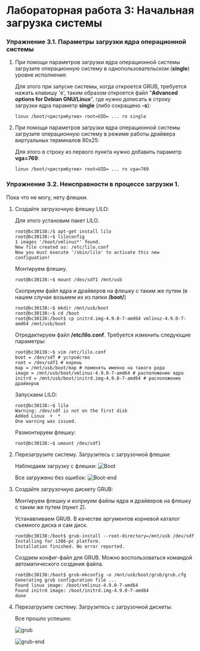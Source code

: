 # Лабораторная работа 3: Начальная загрузка системы

### Упражнение 3.1. Параметры загрузки ядра операционной системы

1. При помощи параметров загрузки ядра операционной системы загрузите операционную систему в однопользовательском (**single**) уровне исполнения:
   
    Для этого при запуске системы, когда откроется GRUB, требуется нажать клавишу 'e', таким образом откроется файл "**Advanced options for Debian GNU/Linux**", где нужно дописать в строку загрузки ядра параметр **single** (либо сокращено **-s**):
   
    ```console
    linux /boot/<дистрибутив> root=UID= ... ro single
    ```  

2. При помощи параметров загрузки ядра операционной системы загрузите операционную систему в режиме работы драйвера виртуальных терминалов 80x25:
    
    Для этого в строку из первого пункта нужно добавить параметр **vga=769**:

    ```console
    linux /boot/<дистрибутив> root=UID= ... ro vga=769
    ``` 

### Упражнение 3.2. Неисправности в процессе загрузки 1. 

Пока что не могу, нету флешки.

1. Создайте загрузочную флешку LILO:

    Для этого установим пакет LILO.
    ```console
    root@bc30138:/$ apt-get install lilo 
    root@bc30138:~$ liloconfig
    1 images '/boot/vmlinuz*' found.
    New file created as: /etc/lilo.conf 
    Now you must execute '/sbin/lilo' to activate this new configuation!
    ```

    Монтируем флешку. 

    ```console
    root@bc30138:~$ mount /dev/sdf1 /mnt/usb
    ```

    Скоприуем файл ядра и драйверов на флешку с таким же путем (в нашем случае возьмем их из папки **/boot/**)

    ```console
    root@bc30138:~$ mkdir /mnt/usb/boot
    root@bc30138:~$ cd /boot
    root@bc30138:/boot$ cp initrd.img-4.9.0-7-amd64 vmlinuz-4.9.0-7-amd64 /mnt/usb/boot
    ```

    Отредактируем файл **/etc/lilo.conf**. Требуется изменить следующие параметры: 
    ```console
    root@bc30138:~$ vim /etc/lilo.conf
    boot = /dev/sdf # устройство
    root = /dev/sdf1 # корень
    map = /mnt/usb/boot/map # поменять именно на такого рода
    image = /mnt/usb/boot/vmlinuz-4.9.0-7-amd64 # расположение ядра
    initrd = /mnt/usb/boot/initrd.img-4.9.0-7-amd64 # расположение драйверов
    ```

    Запускаем LILO:
    ```console
    root@bc30138:~$ lilo
    Warning: /dev/sdf is not on the first disk
    Added Linux  +  *
    One warning was issued.
    ```

    Размонтируем флешку: 

    ```console
    root@bc30138:~$ umount /dev/sdf1
    ```

2. Перезагрузите систему. Загрузитесь с загрузочной флешки:
    
    Наблюдаем загрузку с флешки:
    ![Boot](https://raw.githubusercontent.com/BC30138/Studying/master/ADMIN/Labs/Screens/boot.png)

    Все загружено без ошибок:
    ![Boot-end](https://github.com/BC30138/Studying/blob/master/ADMIN/Labs/Screens/bootend.png?raw=true)

3. Создайте загрузочную дискету GRUB:
   
    Монтируем флешку и коприуем файлы ядра и драйверов на флешку с таким же путем (пункт 2). 
   
    Устанавливаем GRUB. В качестве аргументов корневой каталог съемного диска и сам диск.
    ```console
    root@bc30138:/boot$ grub-install --root-directory=/mnt/usb /dev/sdf
    Installing for i386-pc platform.
    Installation finished. No error reported.
    ```

    Создаем конфиг-файл для GRUB. Можно воспользоваться командой автоматического создания файла.

    ```console
    root@bc30138:/boot$ grub-mkconfig -o /mnt/usb/boot/grub/grub.cfg
    Generating grub configuration file ...
    Found linux image: /boot/vmlinuz-4.9.0-7-amd64
    Found initrd image: /boot/initrd.img-4.9.0-7-amd64
    done
    ```
4. Перезагрузите систему. Загрузитесь с загрузочной дискеты:
   
   Все прошло успешно:

   ![grub](https://github.com/BC30138/Studying/blob/master/ADMIN/Labs/Screens/boot-grub.png?raw=true)

   ![grub-end](https://github.com/BC30138/Studying/blob/master/ADMIN/Labs/Screens/grub-end.png?raw=true)